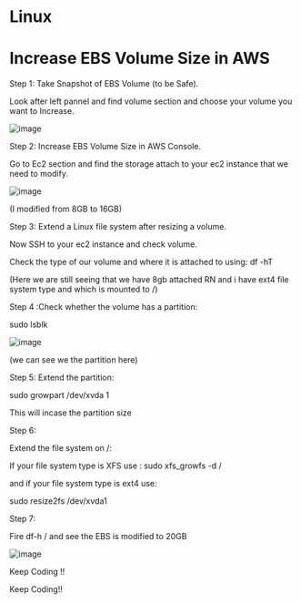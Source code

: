 # Linux


Increase EBS Volume Size in AWS
===========================================================
Step 1: Take Snapshot of EBS Volume (to be Safe).

Look after left pannel and find volume section and choose your volume you want to Increase.

![image](https://github.com/user-attachments/assets/169f940d-3167-4123-bebd-25958e72b081)



Step 2: Increase EBS Volume Size in AWS Console.

Go to Ec2 section and find the storage attach to your ec2 instance that we need to modify.


![image](https://github.com/user-attachments/assets/91048292-80a4-498a-bd4e-c95ccd91221f)

(I modified from 8GB to 16GB)


Step 3: Extend a Linux file system after resizing a volume.

Now SSH to your ec2 instance and check volume.

Check the type of our volume and where it is attached to using:
df -hT

(Here we are still seeing that we have 8gb attached RN and i have ext4 file system type and which is mounted to /)


Step 4 :Check whether the volume has a partition:

sudo lsblk

![image](https://github.com/user-attachments/assets/96e6fba7-4a94-41b6-ba06-98751739c2fe)

(we can see we the partition here)



Step 5: Extend the partition:

sudo growpart /dev/xvda 1

This will incase the partition size

Step 6:

Extend the file system on /:

If your file system type is XFS use :
sudo xfs_growfs -d /


and if your file system type is ext4 use:

sudo resize2fs /dev/xvda1

Step 7:

Fire df-h / and see the EBS is modified to 20GB

![image](https://github.com/user-attachments/assets/b0ab0cd2-0b55-4320-85f4-e27f5f7ac600)


Keep Coding !!


Keep Coding!!
